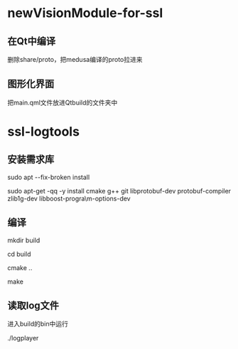 # newVisionModule-for-ssl

## 在Qt中编译

删除share/proto，把medusa编译的proto拉进来

## 图形化界面

把main.qml文件放进Qtbuild的文件夹中



# ssl-logtools

## 安装需求库

sudo apt --fix-broken install

sudo apt-get -qq -y install cmake g++ git libprotobuf-dev protobuf-compiler zlib1g-dev libboost-progra\m-options-dev

## 编译

mkdir build

cd build

cmake ..

make

## 读取log文件

进入build的bin中运行

./logplayer